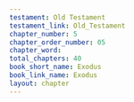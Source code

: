```yaml
---
testament: Old Testament
testament_link: Old_Testament
chapter_number: 5
chapter_order_number: 05
chapter_word: 
total_chapters: 40
book_short_name: Exodus
book_link_name: Exodus
layout: chapter
---
```


